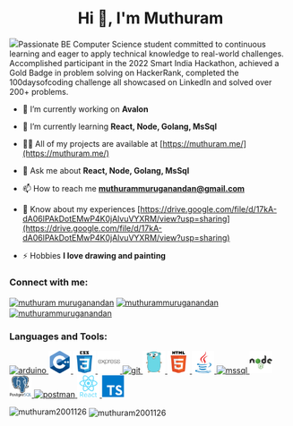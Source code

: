 <h1 align="center">Hi 👋, I'm Muthuram</h1>
<img src="https://user-images.githubusercontent.com/74038190/219923823-bf1ce878-c6b8-4faa-be07-93e6b1006521.gif" align="right alt="Coding" width="400>
<h3 align="center">Passionate BE Computer Science student committed to continuous learning and eager to apply technical knowledge to real-world challenges. Accomplished participant in the 2022 Smart India Hackathon, achieved a Gold Badge in problem solving on HackerRank, completed the 100daysofcoding challenge all showcased on LinkedIn and solved over 200+ problems.</h3>

- 🔭 I’m currently working on **Avalon**

- 🌱 I’m currently learning **React, Node, Golang, MsSql**

- 👨‍💻 All of my projects are available at [https://muthuram.me/](https://muthuram.me/)

- 💬 Ask me about **React, Node, Golang, MsSql**

- 📫 How to reach me **muthurammuruganandan@gmail.com**

- 📄 Know about my experiences [https://drive.google.com/file/d/17kA-dA06lPAkDotEMwP4K0jAlvuVYXRM/view?usp=sharing](https://drive.google.com/file/d/17kA-dA06lPAkDotEMwP4K0jAlvuVYXRM/view?usp=sharing)

- ⚡ Hobbies **I love drawing and painting**

<h3 align="left">Connect with me:</h3>
<p align="left">
<a href="https://linkedin.com/in/muthuram muruganandan" target="blank"><img align="center" src="https://raw.githubusercontent.com/rahuldkjain/github-profile-readme-generator/master/src/images/icons/Social/linked-in-alt.svg" alt="muthuram muruganandan" height="30" width="40" /></a>
<a href="https://www.leetcode.com/muthurammuruganandan" target="blank"><img align="center" src="https://raw.githubusercontent.com/rahuldkjain/github-profile-readme-generator/master/src/images/icons/Social/leet-code.svg" alt="muthurammuruganandan" height="30" width="40" /></a>
<a href="https://auth.geeksforgeeks.org/user/muthurammuruganandan" target="blank"><img align="center" src="https://raw.githubusercontent.com/rahuldkjain/github-profile-readme-generator/master/src/images/icons/Social/geeks-for-geeks.svg" alt="muthurammuruganandan" height="30" width="40" /></a>
</p>

<h3 align="left">Languages and Tools:</h3>
<p align="left"> <a href="https://www.arduino.cc/" target="_blank" rel="noreferrer"> <img src="https://cdn.worldvectorlogo.com/logos/arduino-1.svg" alt="arduino" width="40" height="40"/> </a> <a href="https://www.w3schools.com/cpp/" target="_blank" rel="noreferrer"> <img src="https://raw.githubusercontent.com/devicons/devicon/master/icons/cplusplus/cplusplus-original.svg" alt="cplusplus" width="40" height="40"/> </a> <a href="https://www.w3schools.com/css/" target="_blank" rel="noreferrer"> <img src="https://raw.githubusercontent.com/devicons/devicon/master/icons/css3/css3-original-wordmark.svg" alt="css3" width="40" height="40"/> </a> <a href="https://expressjs.com" target="_blank" rel="noreferrer"> <img src="https://raw.githubusercontent.com/devicons/devicon/master/icons/express/express-original-wordmark.svg" alt="express" width="40" height="40"/> </a> <a href="https://git-scm.com/" target="_blank" rel="noreferrer"> <img src="https://www.vectorlogo.zone/logos/git-scm/git-scm-icon.svg" alt="git" width="40" height="40"/> </a> <a href="https://golang.org" target="_blank" rel="noreferrer"> <img src="https://raw.githubusercontent.com/devicons/devicon/master/icons/go/go-original.svg" alt="go" width="40" height="40"/> </a> <a href="https://www.w3.org/html/" target="_blank" rel="noreferrer"> <img src="https://raw.githubusercontent.com/devicons/devicon/master/icons/html5/html5-original-wordmark.svg" alt="html5" width="40" height="40"/> </a> <a href="https://www.java.com" target="_blank" rel="noreferrer"> <img src="https://raw.githubusercontent.com/devicons/devicon/master/icons/java/java-original.svg" alt="java" width="40" height="40"/> </a> <a href="https://www.microsoft.com/en-us/sql-server" target="_blank" rel="noreferrer"> <img src="https://www.svgrepo.com/show/303229/microsoft-sql-server-logo.svg" alt="mssql" width="40" height="40"/> </a> <a href="https://nodejs.org" target="_blank" rel="noreferrer"> <img src="https://raw.githubusercontent.com/devicons/devicon/master/icons/nodejs/nodejs-original-wordmark.svg" alt="nodejs" width="40" height="40"/> </a> <a href="https://www.postgresql.org" target="_blank" rel="noreferrer"> <img src="https://raw.githubusercontent.com/devicons/devicon/master/icons/postgresql/postgresql-original-wordmark.svg" alt="postgresql" width="40" height="40"/> </a> <a href="https://postman.com" target="_blank" rel="noreferrer"> <img src="https://www.vectorlogo.zone/logos/getpostman/getpostman-icon.svg" alt="postman" width="40" height="40"/> </a> <a href="https://reactjs.org/" target="_blank" rel="noreferrer"> <img src="https://raw.githubusercontent.com/devicons/devicon/master/icons/react/react-original-wordmark.svg" alt="react" width="40" height="40"/> </a> <a href="https://www.typescriptlang.org/" target="_blank" rel="noreferrer"> <img src="https://raw.githubusercontent.com/devicons/devicon/master/icons/typescript/typescript-original.svg" alt="typescript" width="40" height="40"/> </a> </p>

<p><img align="left" src="https://github-readme-stats.vercel.app/api/top-langs?username=muthuram2001126&show_icons=true&locale=en&layout=compact" alt="muthuram2001126" /></p>

<p>&nbsp;<img align="center" src="https://github-readme-stats.vercel.app/api?username=muthuram2001126&show_icons=true&locale=en" alt="muthuram2001126" /></p>
